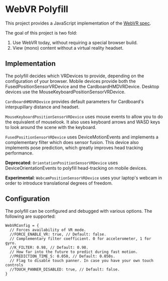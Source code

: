 # WebVR Polyfill

This project provides a JavaScript implementation of the [WebVR
spec][spec].

The goal of this project is two fold:

1. Use WebVR today, without requiring a special browser build.
2. View (mono) content without a virtual reality headset.

[spec]: http://mozvr.github.io/webvr-spec/webvr.html

## Implementation

The polyfill decides which VRDevices to provide, depending on the configuration
of your browser. Mobile devices provide both the FusedPositionSensorVRDevice and
the CardboardHMDVRDevice. Desktop devices use the
MouseKeyboardPositionSensorVRDevice.

`CardboardHMDVRDevice` provides default parameters for Cardboard's
interpupillary distance and headset.

`MouseKeyboardPositionSensorVRDevice` uses mouse events to allow you to do the
equivalent of mouselook. It also uses keyboard arrows and WASD keys to look
around the scene with the keyboard.

`FusedPositionSensorVRDevice` uses DeviceMotionEvents and implements a
complementary filter which does sensor fusion. This device also implements pose
prediction, which greatly improves head tracking performance.

**Deprecated**: `OrientationPositionSensorVRDevice` uses DeviceOrientationEvents
to polyfill head-tracking on mobile devices.

**Experimental**: `WebcamPositionSensorVRDevice` uses your laptop's webcam in
order to introduce translational degrees of freedom.

[ss]: https://play.google.com/store/apps/details?id=com.motorola.avatar

## Configuration

The polyfill can be configured and debugged with various options. The following
are supported:

    WebVRConfig = {
      // Forces availability of VR mode.
      //FORCE_ENABLE_VR: true, // Default: false.
      // Complementary filter coefficient. 0 for accelerometer, 1 for gyro.
      //K_FILTER: 0.98, // Default: 0.98.
      // How far into the future to predict during fast motion.
      //PREDICTION_TIME_S: 0.050, // Default: 0.050s.
      // Flag to disable touch panner. In case you have your own touch controls
      //TOUCH_PANNER_DISABLED: true, // Default: false.
    }
